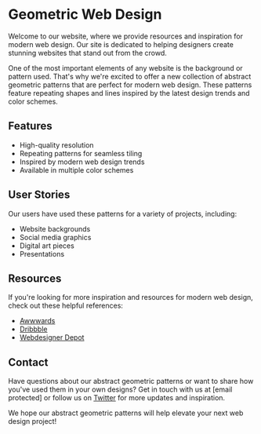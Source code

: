 <!--font:Cormorant Garamond-->

# Geometric Web Design

Welcome to our website, where we provide resources and inspiration for modern web design. Our site is dedicated to helping designers create stunning websites that stand out from the crowd.

One of the most important elements of any website is the background or pattern used. That's why we're excited to offer a new collection of abstract geometric patterns that are perfect for modern web design. These patterns feature repeating shapes and lines inspired by the latest design trends and color schemes.

## Features

- High-quality resolution
- Repeating patterns for seamless tiling
- Inspired by modern web design trends
- Available in multiple color schemes

## User Stories

Our users have used these patterns for a variety of projects, including:

- Website backgrounds
- Social media graphics
- Digital art pieces
- Presentations

## Resources

If you're looking for more inspiration and resources for modern web design, check out these helpful references:

- [Awwwards](#)
- [Dribbble](#)
- [Webdesigner Depot](#)

## Contact

Have questions about our abstract geometric patterns or want to share how you've used them in your own designs? Get in touch with us at [email protected] or follow us on [Twitter](#) for more updates and inspiration.

We hope our abstract geometric patterns will help elevate your next web design project!

<!--

Write me content for website with wallpaper which alt text is:

"A wallpaper with a repeating pattern of abstract geometric shapes and patterns, inspired by web design trends and color schemes."

The name/title of the page should not be 1:1 copy of the alt text but rather a real content of the website which is using this wallpaper.

- Use markdown format 
- Start with heading
- Heading should be short and concise
- The content should look like a real website 
- The website should not be about the wallpaper, wallpaper is just a related background
- Heading should be contain work "wallpaper" or "background"
- Include real sections like references, contact, user stories, etc. use things relevant to the page purpose.
- Feel free to use structure like headings, bullets, numbering, blockquotes, paragraphs, horizontal lines, etc.
- You can use formatting like bold or _italic_
- You can include UTF-8 emojis
- Links should be only #hash anchors (and you can refer to the document itself)
- Do not include images


---


# Abstract Geometric Wallpaper for Modern Web Design

Welcome to our website, where we showcase the latest trends in modern web design. Our site is dedicated to providing designers with inspiration and resources to create stunning websites that stand out from the crowd. 

One of the most important elements of any website is the background or wallpaper. That's why we're excited to offer a new abstract geometric wallpaper that is perfect for modern web design. This wallpaper features a repeating pattern of abstract geometric shapes and patterns, inspired by the latest web design trends and color schemes.

## Features

- High-quality resolution
- Repeating pattern for seamless tiling
- Inspired by modern web design trends
- Available in multiple color schemes

## User Stories

Our users have used this wallpaper for a variety of projects, including:

- Website backgrounds
- Social media graphics
- Digital art pieces
- Presentations

## References

If you're looking for more inspiration and resources for modern web design, check out these helpful references:

- [Awwwards](#)
- [Dribbble](#)
- [Webdesigner Depot](#)

## Contact

Have questions about our abstract geometric wallpaper or want to share how you've used it in your own designs? Get in touch with us at [email protected] or follow us on [Twitter](#) for more updates and inspiration.

We hope you enjoy using our abstract geometric wallpaper in your next web design project!


---


Heading should not include word "wallpaper". The website should not be about the wallpaper itself, wallpaper is just a related background, rewrite whole content.


---


# Elevate Your Web Design with Abstract Geometric Patterns

Welcome to our website, where we provide resources and inspiration for modern web design. Our site is dedicated to helping designers create stunning websites that stand out from the crowd.

One of the most important elements of any website is the background or pattern used. That's why we're excited to offer a new collection of abstract geometric patterns that are perfect for modern web design. These patterns feature repeating shapes and lines inspired by the latest design trends and color schemes.

## Features

- High-quality resolution
- Repeating patterns for seamless tiling
- Inspired by modern web design trends
- Available in multiple color schemes

## User Stories

Our users have used these patterns for a variety of projects, including:

- Website backgrounds
- Social media graphics
- Digital art pieces
- Presentations

## Resources

If you're looking for more inspiration and resources for modern web design, check out these helpful references:

- [Awwwards](#)
- [Dribbble](#)
- [Webdesigner Depot](#)

## Contact

Have questions about our abstract geometric patterns or want to share how you've used them in your own designs? Get in touch with us at [email protected] or follow us on [Twitter](#) for more updates and inspiration.

We hope our abstract geometric patterns will help elevate your next web design project!

-->
